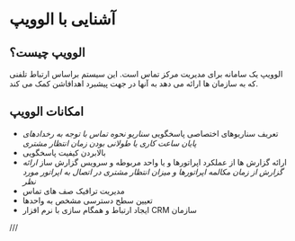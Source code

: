 # آشنایی با الوویپ
## الوویپ چیست؟ 
الوویپ یک سامانه برای مدیریت مرکز تماس است. این سیستم براساس ارتباط تلفنی که به سازمان ها ارائه می دهد به آنها در جهت پیشبرد اهدافاشن کمک می    کند.<br>

## امکانات الوویپ
+ تعریف سناریوهای اختصاصی پاسخگویی
*سناریو نحوه تماس با توجه به رخدادهای پایان ساعت کاری یا طولانی بودن زمان انتظار مشتری*<br>
+ بالابردن کیفیت پاسخگویی
+ ارائه گزارش ها از عملکرد اپراتورها و یا واحد مربوطه و سرویس گزارش ساز
 *ارائه گزارش از زمان مکالمه اپراتورها و میزان انتظار مشتری در اتصال به اپراتور مورد نظر*<br>
+ مدیریت ترافیک صف های تماس
+ تعیین سطح دسترسی مشخص به واحدها
+ ایجاد ارتباط و همگام سازی با نرم افزار CRM سازمان

///